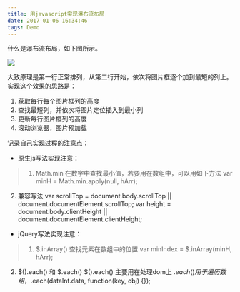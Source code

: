 ```yaml
---
title: 用javascript实现瀑布流布局
date: 2017-01-06 16:34:46
tags: Demo
---
```

什么是瀑布流布局，如下图所示。

<img src="/image/waterfall.png">

大致原理是第一行正常排列，从第二行开始，依次将图片框逐个加到最短的列上。实现这个效果的思路是：

1. 获取每行每个图片框列的高度
2. 查找最短列，并依次将图片定位插入到最小列
3. 更新每行图片框列的高度
4. 滚动浏览器，图片预加载

记录自己实现过程的注意点：

* 原生js写法实现注意：
> 1. Math.min 在数字中查找最小值，若要用在数组中，可以用如下方法
  var minH = Math.min.apply(null, hArr);
  2. 兼容写法 
  var scrollTop = document.body.scrollTop || document.documentElement.scrollTop;
  var height = document.body.clientHeight || document.documentElement.clientHeight;


* jQuery写法实现注意：
> 1. $.inArray() 查找元素在数组中的位置
  var minIndex = $.inArray(minH, hArr);
  2. $().each() 和 $.each()
  $().each() 主要用在处理dom上
  $.each() 用于遍历数组，$.each(dataInt.data, function(key, obj) {});







